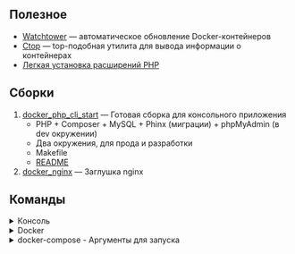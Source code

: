 ## Полезное

- [Watchtower](https://github.com/containrrr/watchtower) — автоматическое обновление Docker-контейнеров
- [Ctop](https://github.com/bcicen/ctop) — top-подобная утилита для вывода информации о контейнерах
- [Легкая установка расширений PHP](https://github.com/mlocati/docker-php-extension-installer)

## Сборки

1. [docker_php_cli_start](Docker/docker_php_cli_start) — Готовая сборка для консольного приложения 
   - PHP + Composer + MySQL + Phinx (миграции) + phpMyAdmin (в dev окружении) 
   - Два окружения, для прода и разработки
   - Makefile
   - [README](Docker/docker_php_cli_start/README.md)
2. [docker_nginx](Docker/docker_nginx) — Заглушка nginx

## Команды

<details>
  <summary>Консоль</summary>
    [Все команды докера в оф.документации](https://docs.docker.com/engine/reference/commandline/docker/)

```shell
    docker images ##локальные образы
    docker images -q  ##вывесит образ_ид
    docker build -t hello .  ##собрать контейнер из образа
    docker ps  ##какие контейнеры запущены;
    docker ps -a  ##с учётом остановленных
    docker ps -a -q  ##вывести только ID контейнеров
    docker run имя_образа  ##запустить контейнер
    docker run --name имя_контейнера имя_образа  ##запустить и присвоить имя
    docker run -d имя_образа  ##запустить в фоне
    docker run --rm имя_образа  ##удалить контейнер по завершению
    docker run -e TZ=Europe/Moscow имя_образа  ##добавить переменную окружения
    docker run -p 8080:8080 имя_образа  ##пробросить порт 8080
    docker run -v /абс_путь_на_машине:путь_в_контейнере имя_образа  ##смонтируем папку
    docker stop  CONTAINER_ID/имя_контейнера  ##остановить контейнер
    docker kill имя_контейнера  ##убить процесс контейнера
    docker rm CONTAINER_ID/имя_контейнера  ##удалить контейнер
    docker rm $(docker ps -qa)  ##удалить все остановленные контейнеры (в Windows не работает)
    docker rmi имя_образа  ##удалить образ
    docker system prune  ##удалить, все остановленные контейнеры; все сети, которые не используются хотя бы одним
    контейнером; все висячие изображения; весь болтающийся кеш сборки
    docker logs  ##отобразить логи контейнера
    docker logs --follow контейнера  ##следить за логами работающей программы
    docker logs --details контейнера  ##больше данных
    docker exec -i -t <имя-или-id-контейнера> <команда>  ##запуск команды внутри контейнера
```

</details>

<details>
  <summary>Docker</summary>
    [Все команды докера в оф.документации](https://docs.docker.com/engine/reference/commandline/docker/)

### Директивы парсера

`# escape=\ (backslash)  ##устанавливает символ для экранирования. по умолчанию используется `\`
> Установка экранирующего символа на ` особенно полезна в Windows, где \ используется в путях файловой системы. `
> совместим с Windows PowerShell.
> В Windows лучше использовать директиву, `escape=``, чтоб иметь меньше проблем с путями в инструкциях.

### Команды

```shell
FROM ##какой образ брать за основу
LABEL ##описывает метаданные. Например - сведения о том, кто создал и поддерживает образ.
ENV ##устанавливает постоянные переменные среды.
RUN ##выполняет команду и создаёт слой образа. Используется для установки в контейнер пакетов.
COPY ##копирует в контейнер файлы и папки
ADD ##копирует файлы и папки в контейнер, может распаковывать локальные .tar-файлы.
WORKDIR ##задаёт рабочую директорию для следующей инструкции.
CMD ###описывает команду с аргументами, которую нужно выполнить когда контейнер будет запущен. В файле может присутствовать лишь одна инструкция CMD.
ARG ##задаёт переменные для передачи Docker во время сборки образа.
ENTRYPOINT ##предоставляет команду с аргументами для вызова во время выполнения контейнера. Аргументы не
переопределяются.
EXPOSE ##указывает на необходимость открыть порт.
VOLUME ##создаёт точку монтирования для работы с постоянным хранилищем.
```

</details>

<details>
  <summary>docker-compose - Аргументы для запуска</summary>

```shell
-f, --file FILE Альтернативный файл (default: docker-compose.yml)
-p, --project-name NAME ##задать имя проекта (default: directory name)
--profile NAME ##указание какие профили включить при запуске (позволяет добавлять различное
окружение) [Подробнее](https://docs.docker.com/compose/profiles/)
--verbose ##вывести больше информации при запуске
--ansi string ##когда распечатать символы управления ANSI ("never"|"always"|"auto") (default "auto")
--compatibility ##Запустить составить в режиме обратной совместимости
--env-file string ##Передать файл с другими переменными окружения
-v, --version ##версия
-H, --host HOST ##задать хост для подключения (так и не понял зачем это надо)
--skip-hostname-check ##Не проверяйте имя хоста демона против имени, указанного в клиентском сертификате
--project-directory PATH ##указать рабочую директорию (По умолчанию: Путь файла Compose)
```

</details>